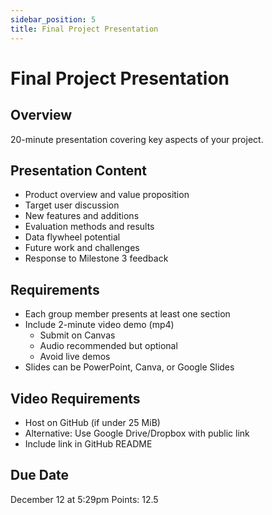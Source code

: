 ```yaml
---
sidebar_position: 5
title: Final Project Presentation
---
```


# Final Project Presentation

## Overview
20-minute presentation covering key aspects of your project.

## Presentation Content
- Product overview and value proposition
- Target user discussion
- New features and additions
- Evaluation methods and results
- Data flywheel potential
- Future work and challenges
- Response to Milestone 3 feedback

## Requirements
- Each group member presents at least one section
- Include 2-minute video demo (mp4)
  - Submit on Canvas
  - Audio recommended but optional
  - Avoid live demos
- Slides can be PowerPoint, Canva, or Google Slides

## Video Requirements
- Host on GitHub (if under 25 MiB)
- Alternative: Use Google Drive/Dropbox with public link
- Include link in GitHub README

## Due Date
December 12 at 5:29pm
Points: 12.5

